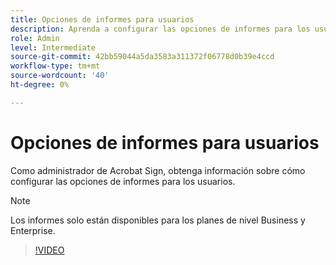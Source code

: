 ```yaml
---
title: Opciones de informes para usuarios
description: Aprenda a configurar las opciones de informes para los usuarios
role: Admin
level: Intermediate
source-git-commit: 42bb59044a5da3583a311372f06778d0b39e4ccd
workflow-type: tm+mt
source-wordcount: '40'
ht-degree: 0%

---
```


# Opciones de informes para usuarios

Como administrador de Acrobat Sign, obtenga información sobre cómo configurar las opciones de informes para los usuarios.

>[!NOTE]
>
>Los informes solo están disponibles para los planes de nivel Business y Enterprise.

>[!VIDEO](https://video.tv.adobe.com/v/3419303?quality=12&learn=on&hidetitle=true)
